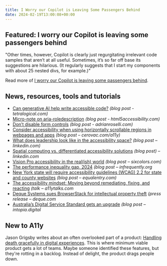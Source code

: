 ```yaml
---
title: I Worry our Copilot is Leaving Some Passengers Behind
date: 2024-02-19T13:00:08+00:00
---
```


## Featured: I worry our Copilot is leaving some passengers behind

"Other times, however, Copilot is clearly just regurgitating irrelevant code samples that aren’t at all useful. Sometimes, it’s so far off base its suggestions are hilarious. (It regularly suggests that I start my components with about 25 nested divs, for example.)"

Read more of [I worry our Copilot is leaving some passengers behind](https://joshcollinsworth.com/blog/copilot).

## News, resources, tools and tutorials

- [Can generative AI help write accessible code?](https://tetralogical.com/blog/2024/02/12/can-generative-ai-help-write-accessible-code/) *(blog post - tetralogical.com)*
- [Micro-note on aria-roledescription](https://html5accessibility.com/stuff/2020/10/06/micro-note-on-aria-roledescription/) *(blog post - html5accessibility.com)*
- [Don’t disable form controls](https://adrianroselli.com/2024/02/dont-disable-form-controls.html) *(blog post - adrianroselli.com)*
- [Consider accessibility when using horizontally scrollable regions in webpages and apps](https://cerovac.com/a11y/2024/02/consider-accessibility-when-using-horizontally-scrollable-regions-in-webpages-and-apps/) *(blog post – cerovac.com/a11y)*
- [What does leadership look like in the accessibility space?](https://www.linkedin.com/posts/derekfeatherstone_accessibility-a11y-industryelder-activity-7162544600174297088-iYAZ) *(blog post – linkedin.com)*
- [Spatial computing vs. differentiated accessibility solutions](https://www.linkedin.com/pulse/spatial-computing-vs-differentiated-accessibility-solutions-gzhre/) *(blog post) – linkedin.com*
- [Vision Pro accessibility in the real(ish) world](https://sixcolors.com/post/2024/02/vision-pro-accessibility-in-the-realish-world/) *(blog post – sixcolors.com)*
- [The performance inequality gap, 2024](https://infrequently.org/2024/01/performance-inequality-gap-2024/) *(blog post – infrequently.org*
- [New York state will require accessibility guidelines (WCAG) 2.2 for state and county websites](https://equalentry.com/accessibility-guidelines-new-york/) *(blog post – equalentry.com)*
- [The accessibility mindset: Moving beyond remediating, fixing, and reacting](https://a11ytalks.com/posts/2024-FEB/) *(talk – a11ytalks.com*
- [Deque Systems sues BrowserStack for intellectual property theft](https://www.deque.com/blog/deque-systems-sues-browserstack-for-intellectual-property-theft/) *(press release – deque.com*
- [Australia’s Digital Service Standard gets an upgrade](https://intopia.digital/articles/australias-digital-service-standard-gets-an-upgrade/) *(blog post – intopia.digital*

## New to A11y

Jason Grigsby writes about an often overlooked part of a product: [Handling death gracefully in digital experiences](https://cloudfour.com/thinks/handling-death-gracefully-in-digital-experiences/). This is where minimum viable product gets a lot of teams. Maybe someone identified these features, but they're rotting in a backlog. Instead of delight, the product drags people down.

